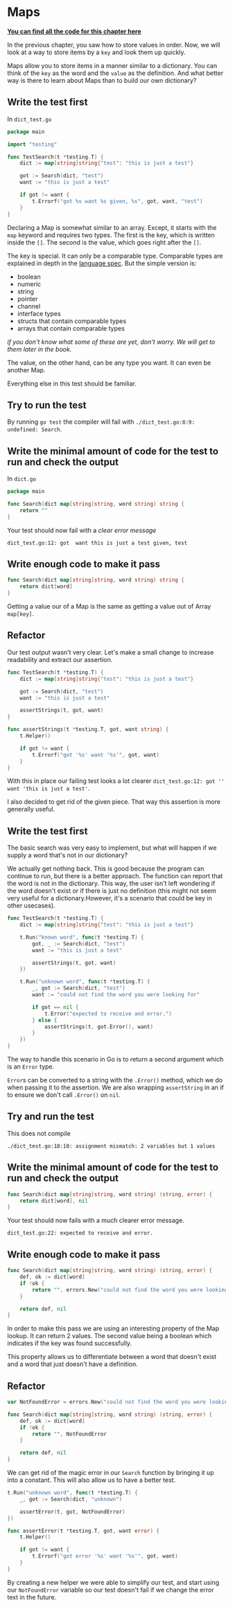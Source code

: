 # Maps

**[You can find all the code for this chapter
here](https://github.com/quii/learn-go-with-tests/tree/master/maps)**

In the previous chapter, you saw how to store values in order. Now, we will
look at a way to store items by a `key` and look them up quickly.

Maps allow you to store items in a manner similar to a dictionary. You can
think of the `key` as the word and the `value` as the definition. And what better
way is there to learn about Maps than to build our own dictionary?

## Write the test first

In `dict_test.go`

```go
package main

import "testing"

func TestSearch(t *testing.T) {
	dict := map[string]string{"test": "this is just a test"}

	got := Search(dict, "test")
	want := "this is just a test"

	if got != want {
		t.Errorf("got %s want %s given, %s", got, want, "test")
	}
}
```
Declaring a Map is somewhat similar to an array. Except, it starts with the
`map` keyword and requires two types. The first is the key, which is written
inside the `[]`. The second is the value, which goes right after the `[]`.

The key is special. It can only be a comparable type. Comparable types are explained in depth in the [language spec](https://golang.org/ref/spec#Comparison_operators). But the simple version is:
* boolean
* numeric
* string
* pointer
* channel
* interface types
* structs that contain comparable types
* arrays that contain comparable types

*if you don't know what some of these are yet, don't worry. We will get to
them later in the book.*

The value, on the other hand, can be any type you want. It can even be
another Map.

Everything else in this test should be familiar.

## Try to run the test

By running `go test` the compiler will fail with `./dict_test.go:8:9:
undefined: Search`.

## Write the minimal amount of code for the test to run and check the output

In `dict.go`

```go
package main

func Search(dict map[string]string, word string) string {
	return ""
}
```

Your test should now fail with a *clear error message*

`dict_test.go:12: got  want this is just a test given, test`

## Write enough code to make it pass

```go
func Search(dict map[string]string, word string) string {
	return dict[word]
}
```

Getting a value our of a Map is the same as getting a value out of Array
`map[key]`.

## Refactor

Our test output wasn't very clear. Let's make a small change to increase
readability and extract our assertion.

```go
func TestSearch(t *testing.T) {
	dict := map[string]string{"test": "this is just a test"}

	got := Search(dict, "test")
	want := "this is just a test"

	assertStrings(t, got, want)
}

func assertStrings(t *testing.T, got, want string) {
	t.Helper()

	if got != want {
		t.Errorf("got '%s' want '%s'", got, want)
	}
}
```

With this in place our failing test looks a lot clearer
`dict_test.go:12: got '' want 'this is just a test'`.

I also decided to get rid of the given piece. That way this assertion is
more generally useful.

## Write the test first

The basic search was very easy to implement, but what will happen if we
supply a word that's not in our dictionary?

We actually get nothing back. This is good because the program can continue to run, but there is a better
approach. The function can report that the word is not in the
dictionary. This way, the user isn't left wondering if the word doesn't
exist or if there is just no definition (this might not seem very useful
for a dictionary.However, it's a scenario that could be key in other usecases).

```go
func TestSearch(t *testing.T) {
	dict := map[string]string{"test": "this is just a test"}

	t.Run("known word", func(t *testing.T) {
		got, _ := Search(dict, "test")
		want := "this is just a test"

		assertStrings(t, got, want)
	})

	t.Run("unknown word", func(t *testing.T) {
		_, got := Search(dict, "test")
		want := "could not find the word you were looking for"

		if got == nil {
			t.Error("expected to receive and error.")
		} else {
			assertStrings(t, got.Error(), want)
		}
	})
}
```

The way to handle this scenario in Go is to return a second argument which is
an `Error` type.

`Error`s can be converted to a string with the `.Error()`
method, which we do when passing it to the assertion. We are also wrapping
`assertString` in an if to ensure we don't call `.Error()` on `nil`.

## Try and run the test

This does not compile

```
./dict_test.go:18:10: assignment mismatch: 2 variables but 1 values
```

## Write the minimal amount of code for the test to run and check the output

```go
func Search(dict map[string]string, word string) (string, error) {
	return dict[word], nil
}
```

Your test should now fails with a much clearer error message.

`dict_test.go:22: expected to receive and error.`

## Write enough code to make it pass

```go
func Search(dict map[string]string, word string) (string, error) {
	def, ok := dict[word]
	if !ok {
		return "", errors.New("could not find the word you were looking for")
	}

	return def, nil
}
```

In order to make this pass we are using an interesting property of the Map lookup. It can return 2 values. The second value being a boolean which
indicates if the key was found successfully. 

This property allows us to differentiate between a word that doesn't exist
and a word that just doesn't have a definition.

## Refactor

```go
var NotFoundError = errors.New("could not find the word you were looking for")

func Search(dict map[string]string, word string) (string, error) {
	def, ok := dict[word]
	if !ok {
		return "", NotFoundError
	}

	return def, nil
}
```

We can get rid of the magic error in our `Search` function by bringing it up
into a constant. This will also allow us to have a better test.

```go
t.Run("unknown word", func(t *testing.T) {
    _, got := Search(dict, "unknown")

    assertError(t, got, NotFoundError)
})

func assertError(t *testing.T, got, want error) {
	t.Helper()

	if got != want {
		t.Errorf("got error '%s' want '%s'", got, want)
	}
}
```

By creating a new helper we were able to simplify our test, and start using
our `NotFoundError` variable so our test doesn't fail if we change the error
text in the future.
